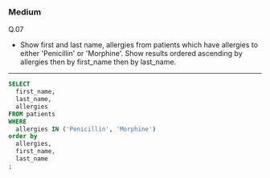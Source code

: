 ### Medium
Q.07  
* Show first and last name, allergies from patients which have allergies to either 'Penicillin' or 'Morphine'. Show results ordered ascending by allergies then by first_name then by last_name.

---
```SQL
SELECT
  first_name,
  last_name,
  allergies
FROM patients
WHERE
  allergies IN ('Penicillin', 'Morphine')
order by
  allergies,
  first_name,
  last_name
;
```
